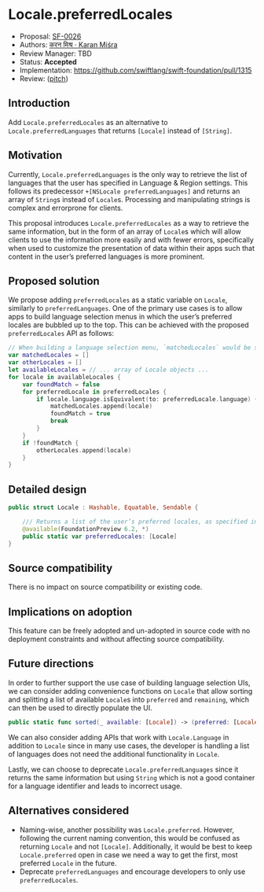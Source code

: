 # Locale.preferredLocales

* Proposal: [SF-0026](0026-preferredLocales.md)
* Authors: [करन मिश्र · Karan Miśra](https://github.com/karan-misra)
* Review Manager: TBD
* Status: **Accepted**
* Implementation: https://github.com/swiftlang/swift-foundation/pull/1315
* Review: ([pitch](https://forums.swift.org/t/pitch-introduce-locale-preferredlocales/79900))

## Introduction

Add `Locale.preferredLocales` as an alternative to `Locale.preferredLanguages` that returns `[Locale]` instead of `[String]`.

## Motivation

Currently, `Locale.preferredLanguages` is the only way to retrieve the list of languages that the user has specified in Language & Region settings. This follows its predecessor `+[NSLocale preferredLanguages]` and returns an array of `String`s instead of `Locale`s. Processing and manipulating strings is complex and errorprone for clients.

This proposal introduces `Locale.preferredLocales` as a way to retrieve the same information, but in the form of an array of `Locale`s which will allow clients to use the information more easily and with fewer errors, specifically when used to customize the presentation of data within their apps such that content in the user’s preferred languages is more prominent.

## Proposed solution

We propose adding `preferredLocales` as a static variable on `Locale`, similarly to `preferredLanguages`. One of the primary use cases is to allow apps to build language selection menus in which the user’s preferred locales are bubbled up to the top. This can be achieved with the proposed `preferredLocales` API as follows: 

```swift
// When building a language selection menu, `matchedLocales` would be shown at the top, and `otherLocales` would be shown below, with a visual divider.
var matchedLocales = []
var otherLocales = []
let availableLocales = // ... array of Locale objects ...
for locale in availableLocales {
    var foundMatch = false
    for preferredLocale in preferredLocales {
        if locale.language.isEquivalent(to: preferredLocale.language) {
            matchedLocales.append(locale)
            foundMatch = true
            break
        }
    }
    if !foundMatch {
        otherLocales.append(locale)
    }
}
``` 

## Detailed design

```swift
public struct Locale : Hashable, Equatable, Sendable {

    /// Returns a list of the user’s preferred locales, as specified in Language & Region settings, taking into account any per-app language overrides.
    @available(FoundationPreview 6.2, *)
    public static var preferredLocales: [Locale]
}
```

## Source compatibility

There is no impact on source compatibility or existing code.

## Implications on adoption

This feature can be freely adopted and un-adopted in source code with no deployment constraints and without affecting source compatibility.

## Future directions

In order to further support the use case of building language selection UIs, we can consider adding convenience functions on `Locale` that allow sorting and splitting a list of available `Locale`s into `preferred` and `remaining`, which can then be used to directly populate the UI.   

```swift
public static func sorted(_ available: [Locale]) -> (preferred: [Locale], remaining: [Locale]) 
 ```

We can also consider adding APIs that work with `Locale.Language` in addition to `Locale` since in many use cases, the developer is handling a list of languages does not need the additional functionality in `Locale`.

Lastly, we can choose to deprecate `Locale.preferredLanguages` since it returns the same information but using `String` which is not a good container for a language identifier and leads to incorrect usage.

## Alternatives considered

* Naming-wise, another possibility was `Locale.preferred`. However, following the current naming convention, this would be confused as returning `Locale` and not `[Locale]`. Additionally, it would be best to keep `Locale.preferred` open in case we need a way to get the first, most preferred `Locale` in the future.
* Deprecate `preferredLanguages` and encourage developers to only use `preferredLocales`.
